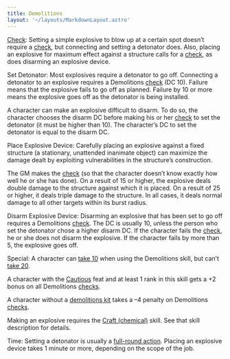 ```yaml
---
title: Demolitions
layout: '~/layouts/MarkdownLayout.astro'
---
```

[Check](/modern.d20.srd/skills/skill.basics): Setting a simple
explosive to blow up at a certain spot doesn’t require a
[check](/modern.d20.srd/skills/skill.basics), but connecting and
setting a detonator does. Also, placing an explosive for maximum effect
against a structure calls for a
[check](/modern.d20.srd/skills/skill.basics), as does disarming an
explosive device.

Set Detonator: Most explosives require a detonator to go off. Connecting a
detonator to an explosive requires a Demolitions
[check](/modern.d20.srd/skills/skill.basics) (DC 10). Failure means
that the explosive fails to go off as planned. Failure by 10 or more means the
explosive goes off as the detonator is being installed.

A character can make an explosive difficult to disarm. To do so, the character
chooses the disarm DC before making his or her
[check](/modern.d20.srd/skills/skill.basics) to set the detonator
(it must be higher than 10). The character’s DC to set the detonator is equal
to the disarm DC.

Place Explosive Device: Carefully placing an explosive against a fixed
structure (a stationary, unattended inanimate object) can maximize the damage
dealt by exploiting vulnerabilities in the structure’s construction.

The GM makes the [check](/modern.d20.srd/skills/skill.basics) (so
that the character doesn’t know exactly how well he or she has done). On a
result of 15 or higher, the explosive deals double damage to the structure
against which it is placed. On a result of 25 or higher, it deals triple
damage to the structure. In all cases, it deals normal damage to all other
targets within its burst radius.

Disarm Explosive Device: Disarming an explosive that has been set to go off
requires a Demolitions [check](/modern.d20.srd/skills/skill.basics).
The DC is usually 10, unless the person who set the detonator chose a higher
disarm DC. If the character fails the
[check](/modern.d20.srd/skills/skill.basics), he or she does not
disarm the explosive. If the character fails by more than 5, the explosive
goes off.

Special: A character can [take 10](/modern.d20.srd/skills/skill.basics) when using the Demolitions
skill, but can’t [take 20](/modern.d20.srd/skills/skill.basics).

A character with the [Cautious](/modern.d20.srd/feats/cautious) feat and at
least 1 rank in this skill gets a +2 bonus on all Demolitions
[checks](/modern.d20.srd/skills/skill.basics).

A character without a [demolitions kit](/modern.d20.srd/equipment/professional.equipment) takes a –4 penalty on
Demolitions [checks](/modern.d20.srd/skills/skill.basics).

Making an explosive requires the [Craft (chemical)](/modern.d20.srd/skills/craft.chemical) skill. See that skill
description for details.

Time: Setting a detonator is usually a [full-round action](/modern.d20.srd/combat/full.round.actions). Placing an explosive
device takes 1 minute or more, depending on the scope of the job.

